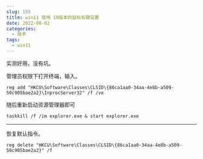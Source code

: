 ```yaml
---
slug: 155
title: win11 使用 10版本的鼠标右键设置
date: 2022-08-02
categories: 
  - 技术
tags: 
  - win11
---
```



实测好用，没有坑。

管理员权限下打开终端，输入。

```shell
reg add "HKCU\Software\Classes\CLSID\{86ca1aa0-34aa-4e8b-a509-50c905bae2a2}\InprocServer32" /f /ve
```

随后重新启动资源管理器即可

```shell
taskkill /f /im explorer.exe & start explorer.exe
```

---

恢复默认指令。

```shell
reg delete "HKCU\Software\Classes\CLSID\{86ca1aa0-34aa-4e8b-a509-50c905bae2a2}" /f
```